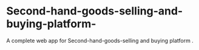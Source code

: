 # Second-hand-goods-selling-and-buying-platform-
A complete web app for Second-hand-goods-selling and buying platform .
